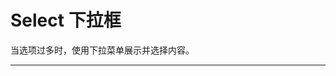 # Select 下拉框

当选项过多时，使用下拉菜单展示并选择内容。

---

<common-CodeBox title="基本使用">
  <code-select1-1 />
  <highlight-code slot="codeText" lang="vue">
    <template>
      <div class="demo-select">
        <z-select
          v-model="value1"
          :list="list"
          placeholder="请选择城市"
          clearable
        />
        <z-select
          v-model="value2"
          listKey="cityList"
          placeholder="请选择城市"
          clearable
        />
      </div>
    </template>
  </highlight-code>
</common-CodeBox>

<common-CodeBox title="包含全选选项" description="通过在数据源中设置all-options 字段来声明是否包含全选选项">
  <code-select1-2 />
  <highlight-code slot="codeText" lang="vue">
    <template>
      <div class="demo-select">
        <z-select
          v-model="value"
          :list="list"
          placeholder="请选择城市"
          all-options
          clearable
        />
      </div>
    </template>
  </highlight-code>
</common-CodeBox>

<common-CodeBox title="禁用" description="通过在数据源中设置 disabled 字段来声明该选项是禁用的">
  <code-select1-3 />
  <highlight-code slot="codeText" lang="vue">
    <template>
      <div class="demo-select">
        <z-select
          v-model="value"
          :list="list"
          placeholder="请选择城市"
          clearable
          disabled
        />
      </div>
    </template>
  </highlight-code>
</common-CodeBox>

<script>
  export default {
    data() {
      return {
        tableData: [
          { param: '', desc: '', type: '', optionValue: '', defaultValue: '' }
        ]
      }
    }
  }
</script>
